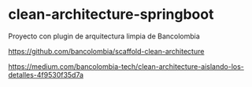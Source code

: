 # clean-architecture-springboot
Proyecto con plugin de  arquitectura limpia de Bancolombia 

https://github.com/bancolombia/scaffold-clean-architecture

https://medium.com/bancolombia-tech/clean-architecture-aislando-los-detalles-4f9530f35d7a
